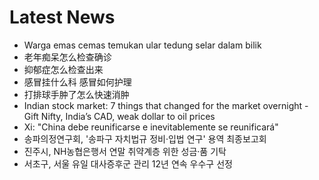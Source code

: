 # Latest News
-  Warga emas cemas temukan ular tedung selar dalam bilik
-  老年痴呆怎么检查确诊
-  抑郁症怎么检查出来
-  感冒挂什么科 感冒如何护理
-  打排球手肿了怎么快速消肿
-  Indian stock market: 7 things that changed for the market overnight - Gift Nifty, India’s CAD, weak dollar to oil prices
-  Xi: "China debe reunificarse e inevitablemente se reunificará"
-  송파의정연구회, '송파구 자치법규 정비·입법 연구' 용역 최종보고회
-  진주시, NH농협은행서 연말 취약계층 위한 성금·품 기탁
-  서초구, 서울 유일 대사증후군 관리 12년 연속 우수구 선정
